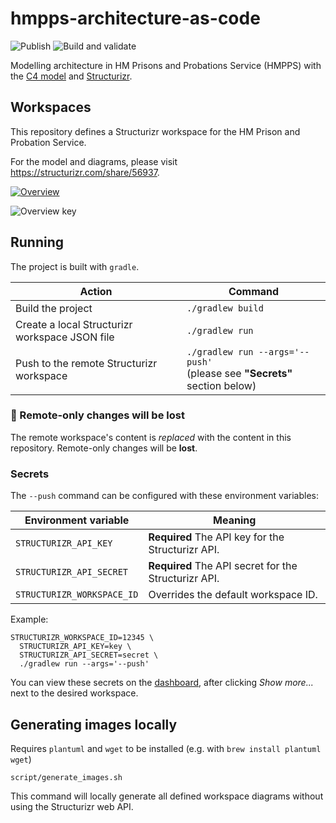 # hmpps-architecture-as-code

![Publish](https://github.com/ministryofjustice/hmpps-architecture-as-code/workflows/Publish/badge.svg)
![Build and validate](https://github.com/ministryofjustice/hmpps-architecture-as-code/workflows/Build%20and%20validate/badge.svg)

Modelling architecture in HM Prisons and Probations Service (HMPPS) with the [C4 model][c4] and [Structurizr][structurizr].

## Workspaces

This repository defines a Structurizr workspace for the HM Prison and Probation Service.

For the model and diagrams, please visit https://structurizr.com/share/56937.

[![Overview](https://static.structurizr.com/workspace/56937/diagrams/system-overview.png)](https://structurizr.com/share/56937/diagrams#system-overview)

![Overview key](https://static.structurizr.com/workspace/56937/diagrams/system-overview-key.png)

## Running

The project is built with `gradle`.

| Action | Command |
| --- | --- |
| Build the project | `./gradlew build` |
| Create a local Structurizr workspace JSON file | `./gradlew run` |
| Push to the remote Structurizr workspace | `./gradlew run --args='--push'`<br/>(please see **"Secrets"** section below) |

### :rotating_light: Remote-only changes will be lost

The remote workspace's content is _replaced_ with the content in this repository. Remote-only changes will be **lost**.

### Secrets

The `--push` command can be configured with these environment variables:

| Environment variable | Meaning |
| --- | --- |
| `STRUCTURIZR_API_KEY` | **Required** The API key for the Structurizr API. |
| `STRUCTURIZR_API_SECRET` | **Required** The API secret for the Structurizr API. |
| `STRUCTURIZR_WORKSPACE_ID` | Overrides the default workspace ID. |

Example:
```
STRUCTURIZR_WORKSPACE_ID=12345 \
  STRUCTURIZR_API_KEY=key \
  STRUCTURIZR_API_SECRET=secret \
  ./gradlew run --args='--push'
```

You can view these secrets on the [dashboard](https://structurizr.com/dashboard), after clicking *Show more...* next to
the desired workspace.

## Generating images locally

Requires `plantuml` and `wget` to be installed (e.g. with `brew install plantuml wget`)

```
script/generate_images.sh
```

This command will locally generate all defined workspace diagrams without using the Structurizr web API.


[c4]: https://c4model.com/
[structurizr]: https://structurizr.com/
[workspace-prison]: https://structurizr.com/share/55246
[workspace-probation]: https://structurizr.com/share/54669
